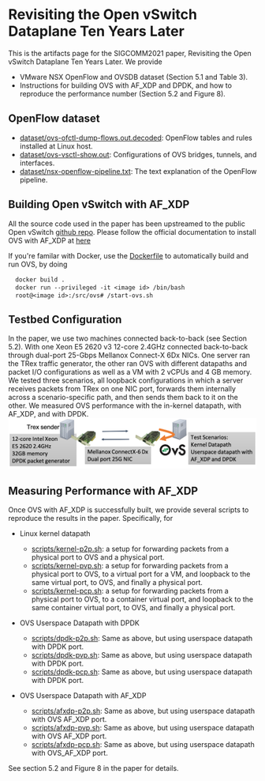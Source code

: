 # Revisiting the Open vSwitch Dataplane Ten Years Later

This is the artifacts page for the SIGCOMM2021 paper, Revisiting the Open vSwitch Dataplane Ten Years Later.
We provide
* VMware NSX OpenFlow and OVSDB dataset (Section 5.1 and Table 3).
* Instructions for building OVS with AF_XDP and DPDK, and how to reproduce the performance
  number (Section 5.2 and Figure 8).

## OpenFlow dataset
* [dataset/ovs-ofctl-dump-flows.out.decoded](dataset/ovs-ofctl-dump-flows.out.decoded):
  OpenFlow tables and rules installed at Linux host.
* [dataset/ovs-vsctl-show.out](dataset/ovs-vsctl-show.out):
  Configurations of OVS bridges, tunnels, and interfaces.
* [dataset/nsx-openflow-pipeline.txt](dataset/nsx-openflow-pipeline.txt):
  The text explanation of the OpenFlow pipeline.

## Building Open vSwitch with AF_XDP
All the source code used in the paper has been upstreamed to the public
Open vSwitch [github repo](https://github.com/openvswitch/ovs).
Please follow the official documentation to install
OVS with AF_XDP at [here](https://docs.openvswitch.org/en/latest/intro/install/afxdp/)

If you're familar with Docker, use the [Dockerfile](Dockerfile) to automatically
build and run OVS, by doing
```console
  docker build . 
  docker run --privileged -it <image id> /bin/bash
  root@<image id>:/src/ovs# /start-ovs.sh 
```

## Testbed Configuration
In the paper, we use two machines connected back-to-back (see Section 5.2).
With one Xeon E5 2620 v3 12-core 2.4GHz connected back-to-back through dual-port 25-Gbps Mellanox Connect-X 6Dx NICs. One server ran the TRex traffic generator, the other ran OVS with different datapaths and packet I/O configurations as well as a VM with 2 vCPUs and 4 GB memory. We tested three scenarios, all loopback configurations in which a server receives packets from TRex on one NIC port, forwards them internally across a scenario-specific path, and then sends them back to it on the other.
We measured OVS performance with the in-kernel datapath, with AF_XDP, and with DPDK.
![](testbed.png)

## Measuring Performance with AF_XDP
Once OVS with AF_XDP is successfully built, we provide several scripts to
reproduce the results in the paper. Specifically, for
* Linux kernel datapath
  * [scripts/kernel-p2p.sh](scripts/kernel-p2p.sh):
    a setup for forwarding packets from a physical port to OVS and a physical port.
  * [scripts/kernel-pvp.sh](scripts/kernel-pvp.sh):
    a setup for forwarding packets from a physical port to OVS, to a virtual port for a VM,
    and loopback to the same virtual port, to OVS, and finally a physical port.
  * [scripts/kernel-pcp.sh](scripts/kernel-pcp.sh):
    a setup for forwarding packets from a physical port to OVS, to a container virtual port,
    and loopback to the same container virtual port, to OVS, and finally a physical port.

* OVS Userspace Datapath with DPDK
  * [scripts/dpdk-p2p.sh](scripts/dpdk-p2p.sh): Same as above, but using userspace datapath with DPDK port.
  * [scripts/dpdk-pvp.sh](scripts/dpdk-pvp.sh): Same as above, but using userspace datapath with DPDK port.
  * [scripts/dpdk-pcp.sh](scripts/dpdk-pcp.sh): Same as above, but using userspace datapath with DPDK port.

* OVS Userspace Datapath with AF_XDP
  * [scripts/afxdp-p2p.sh](scripts/afxdp-p2p.sh): Same as above, but using userspace datapath with OVS AF_XDP port.
  * [scripts/afxdp-pvp.sh](scripts/afxdp-pvp.sh): Same as above, but using userspace datapath with OVS AF_XDP port.
  * [scripts/afxdp-pcp.sh](scripts/afxdp-pcp.sh): Same as above, but using userspace datapath with OVS_AF_XDP port.

See section 5.2 and Figure 8 in the paper for details.

